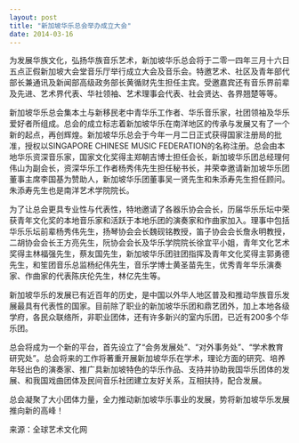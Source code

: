 ```yaml
---
layout: post
title: "新加坡华乐总会举办成立大会"
date: 2014-03-16
---
```

为发展华族文化，弘扬华族音乐艺术，新加坡华乐总会将于二零一四年三月十六日五点正假新加坡大会堂音乐厅举行成立大会及音乐会。特邀艺术、社区及青年部代部长兼通讯及新闻部高级政务部长黄循财先生担任主宾。受邀嘉宾还有音乐界前辈及先进、艺术界代表、华社领袖、艺术理事会代表、社会贤达、各界翘楚等等。

新加坡华乐总会集本土与新移民老中青华乐工作者、华乐音乐家，社团领袖及华乐爱好者所组成。总会的成立标志着新加坡华乐在南洋地区的传承与发展又有了一个新的起点，再创辉煌。新加坡华乐总会于今年一月二日正式获得国家注册局的批准，授权以SINGAPORE CHINESE MUSIC FEDERATION的名称注册。总会由本地华乐资深音乐家，国家文化奖得主郑朝吉博士担任会长，新加坡华乐团总经理何伟山为副会长，资深华乐工作者杨秀伟先生担任秘书长，并荣幸邀请新加坡华乐团董事主席李国基为赞助人，新加坡华乐团董事吴一贤先生和朱添寿先生担任顾问。朱添寿先生也是南洋艺术学院院长。

为了让总会更具专业性与代表性，特地邀请了各器乐协会会长，历届华乐乐坛中荣获青年文化奖的本地音乐家和活跃于本地乐团的演奏家和作曲家加入。理事中包括华乐乐坛前辈杨秀伟先生，扬琴协会会长魏砚铭教授，笛子协会会长詹永明教授，二胡协会会长王方亮先生，阮协会会长及华乐学院院长徐宜平小姐，青年文化艺术奖得主林福强先生，蔡友国先生，新加坡华乐团驻团指挥及青年文化奖得主郭勇德先生，和笙团音乐总监杨纪伟先生，音乐学博士黄圣苗先生，优秀青年华乐演奏家、作曲家的代表陈庆伦先生，林亿先生等。

新加坡华乐的发展已有近百年的历史，是中国以外华人地区普及和推动华族音乐发展最具有代表性的国家。目前除了职业的新加坡华乐团和鼎艺团外，加上本地各级学府，各民众联络所，非职业团体，还有许多新兴的室内乐团，已近有200多个华乐团。

总会将成为一个新的平台，首先设立了“会务发展处”、“对外事务处”、“学术教育研究处”。总会将来的工作将著重开展新加坡华乐在学术，理论方面的研究、培养年轻出色的演奏家、推广具新加坡特色的华乐作品、支持并协助我国华乐团体的发展、和我国戏曲团体及民间音乐社团建立友好关系，互相扶持，配合发展。

总会凝聚了大小团体力量，全力推动新加坡华乐事业的发展，势将新加坡华乐发展推向新的高峰！

来源：全球艺术文化网
